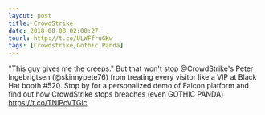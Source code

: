 ```yaml
---
layout: post
title: CrowdStrike
date: 2018-08-08 02:00:27
tourl: http://t.co/ULWFfruGKw
tags: [Crowdstrike,Gothic Panda]
---
```

"This guy gives me the creeps." But that won't stop @CrowdStrike's Peter Ingebrigtsen (@skinnypete76) from treating every visitor like a VIP at Black Hat booth #520. Stop by for a personalized demo of Falcon platform and find out how CrowdStrike stops breaches (even GOTHIC PANDA) https://t.co/TNiPcVTGlc